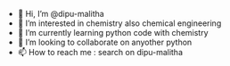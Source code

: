 - 👋 Hi, I’m @dipu-malitha
- 👀 I’m interested in chemistry also  chemical engineering 
- 🌱 I’m currently learning python code with chemistry 
- 💞️ I’m looking to collaborate on anyother python 
- 📫 How to reach me : search on dipu-malitha

<!---
dipu-malitha/dipu-malitha is a ✨ special ✨ repository because its `README.md` (this file) appears on your GitHub profile.
You can click the Preview link to take a look at your changes.
--->
